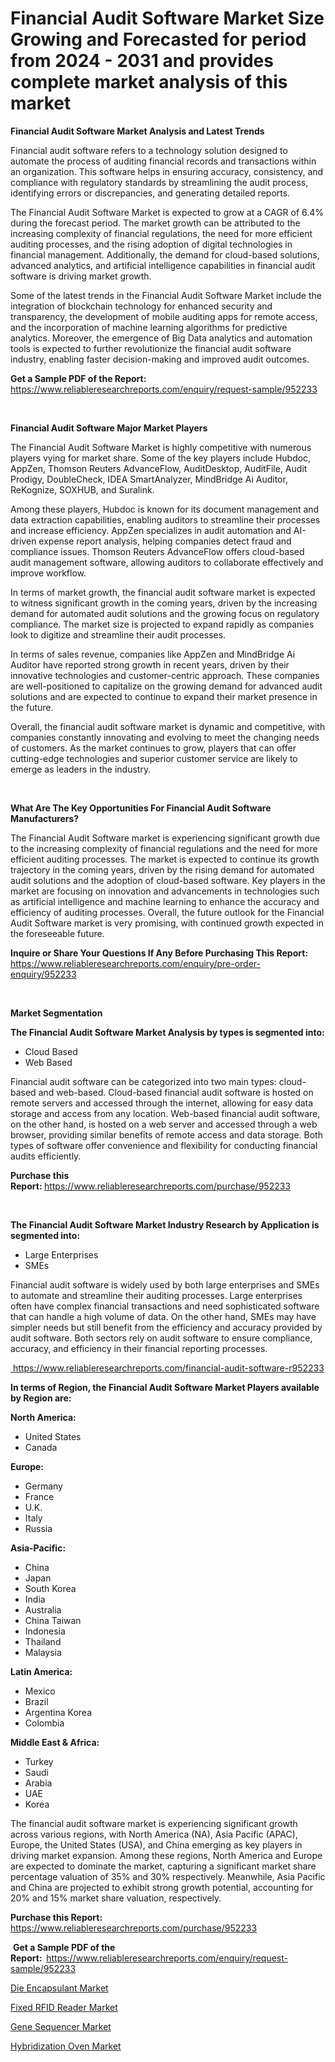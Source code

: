 <p><h1>Financial Audit Software Market Size Growing and Forecasted for period from 2024 - 2031 and provides complete market analysis of this market</h1></p><p><strong>Financial Audit Software Market Analysis and Latest Trends</strong></p>
<p><p>Financial audit software refers to a technology solution designed to automate the process of auditing financial records and transactions within an organization. This software helps in ensuring accuracy, consistency, and compliance with regulatory standards by streamlining the audit process, identifying errors or discrepancies, and generating detailed reports.</p><p>The Financial Audit Software Market is expected to grow at a CAGR of 6.4% during the forecast period. The market growth can be attributed to the increasing complexity of financial regulations, the need for more efficient auditing processes, and the rising adoption of digital technologies in financial management. Additionally, the demand for cloud-based solutions, advanced analytics, and artificial intelligence capabilities in financial audit software is driving market growth.</p><p>Some of the latest trends in the Financial Audit Software Market include the integration of blockchain technology for enhanced security and transparency, the development of mobile auditing apps for remote access, and the incorporation of machine learning algorithms for predictive analytics. Moreover, the emergence of Big Data analytics and automation tools is expected to further revolutionize the financial audit software industry, enabling faster decision-making and improved audit outcomes.</p></p>
<p><strong>Get a Sample PDF of the Report:&nbsp;</strong> <a href="https://www.reliableresearchreports.com/enquiry/request-sample/952233">https://www.reliableresearchreports.com/enquiry/request-sample/952233</a></p>
<p>&nbsp;</p>
<p><strong>Financial Audit Software Major Market Players</strong></p>
<p><p>The Financial Audit Software Market is highly competitive with numerous players vying for market share. Some of the key players include Hubdoc, AppZen, Thomson Reuters AdvanceFlow, AuditDesktop, AuditFile, Audit Prodigy, DoubleCheck, IDEA SmartAnalyzer, MindBridge Ai Auditor, ReKognize, SOXHUB, and Suralink.</p><p>Among these players, Hubdoc is known for its document management and data extraction capabilities, enabling auditors to streamline their processes and increase efficiency. AppZen specializes in audit automation and AI-driven expense report analysis, helping companies detect fraud and compliance issues. Thomson Reuters AdvanceFlow offers cloud-based audit management software, allowing auditors to collaborate effectively and improve workflow.</p><p>In terms of market growth, the financial audit software market is expected to witness significant growth in the coming years, driven by the increasing demand for automated audit solutions and the growing focus on regulatory compliance. The market size is projected to expand rapidly as companies look to digitize and streamline their audit processes.</p><p>In terms of sales revenue, companies like AppZen and MindBridge Ai Auditor have reported strong growth in recent years, driven by their innovative technologies and customer-centric approach. These companies are well-positioned to capitalize on the growing demand for advanced audit solutions and are expected to continue to expand their market presence in the future.</p><p>Overall, the financial audit software market is dynamic and competitive, with companies constantly innovating and evolving to meet the changing needs of customers. As the market continues to grow, players that can offer cutting-edge technologies and superior customer service are likely to emerge as leaders in the industry.</p></p>
<p>&nbsp;</p>
<p><strong>What Are The Key Opportunities For Financial Audit Software Manufacturers?</strong></p>
<p><p>The Financial Audit Software market is experiencing significant growth due to the increasing complexity of financial regulations and the need for more efficient auditing processes. The market is expected to continue its growth trajectory in the coming years, driven by the rising demand for automated audit solutions and the adoption of cloud-based software. Key players in the market are focusing on innovation and advancements in technologies such as artificial intelligence and machine learning to enhance the accuracy and efficiency of auditing processes. Overall, the future outlook for the Financial Audit Software market is very promising, with continued growth expected in the foreseeable future.</p></p>
<p><strong>Inquire or Share Your Questions If Any Before Purchasing This Report:</strong> <a href="https://www.reliableresearchreports.com/enquiry/pre-order-enquiry/952233">https://www.reliableresearchreports.com/enquiry/pre-order-enquiry/952233</a></p>
<p>&nbsp;</p>
<p><strong>Market Segmentation</strong></p>
<p><strong>The Financial Audit Software Market Analysis by types is segmented into:</strong></p>
<p><ul><li>Cloud Based</li><li>Web Based</li></ul></p>
<p><p>Financial audit software can be categorized into two main types: cloud-based and web-based. Cloud-based financial audit software is hosted on remote servers and accessed through the internet, allowing for easy data storage and access from any location. Web-based financial audit software, on the other hand, is hosted on a web server and accessed through a web browser, providing similar benefits of remote access and data storage. Both types of software offer convenience and flexibility for conducting financial audits efficiently.</p></p>
<p><strong>Purchase this Report:&nbsp;</strong><a href="https://www.reliableresearchreports.com/purchase/952233">https://www.reliableresearchreports.com/purchase/952233</a></p>
<p>&nbsp;</p>
<p><strong>The Financial Audit Software Market Industry Research by Application is segmented into:</strong></p>
<p><ul><li>Large Enterprises</li><li>SMEs</li></ul></p>
<p><p>Financial audit software is widely used by both large enterprises and SMEs to automate and streamline their auditing processes. Large enterprises often have complex financial transactions and need sophisticated software that can handle a high volume of data. On the other hand, SMEs may have simpler needs but still benefit from the efficiency and accuracy provided by audit software. Both sectors rely on audit software to ensure compliance, accuracy, and efficiency in their financial reporting processes.</p></p>
<p><a href="https://www.reliableresearchreports.com/financial-audit-software-r952233">&nbsp;https://www.reliableresearchreports.com/financial-audit-software-r952233</a></p>
<p><strong>In terms of Region, the Financial Audit Software Market Players available by Region are:</strong></p>
<p>
    <p> <strong> North America: </strong>
        <ul>
            <li>United States</li>
            <li>Canada</li>
        </ul>
        </p> 
    <p> <strong> Europe: </strong>
        <ul>
            <li>Germany</li>
            <li>France</li>
            <li>U.K.</li>
            <li>Italy</li>
            <li>Russia</li>
        </ul>
        </p> 
    <p> <strong> Asia-Pacific: </strong>
        <ul>
            <li>China</li>
            <li>Japan</li>
            <li>South Korea</li>
            <li>India</li>
            <li>Australia</li>
            <li>China Taiwan</li>
            <li>Indonesia</li>
            <li>Thailand</li>
            <li>Malaysia</li>
        </ul>
        </p> 
    <p> <strong> Latin America: </strong>
        <ul>
            <li>Mexico</li>
            <li>Brazil</li>
            <li>Argentina Korea</li>
            <li>Colombia</li>
        </ul>
        </p> 
    <p> <strong> Middle East & Africa: </strong>
        <ul>
            <li>Turkey</li>
            <li>Saudi</li>
            <li>Arabia</li>
            <li>UAE</li>
            <li>Korea</li>
        </ul>
    </p>
    </p>
<p><p>The financial audit software market is experiencing significant growth across various regions, with North America (NA), Asia Pacific (APAC), Europe, the United States (USA), and China emerging as key players in driving market expansion. Among these regions, North America and Europe are expected to dominate the market, capturing a significant market share percentage valuation of 35% and 30% respectively. Meanwhile, Asia Pacific and China are projected to exhibit strong growth potential, accounting for 20% and 15% market share valuation, respectively.</p></p>
<p><strong>Purchase this Report: </strong><a href="https://www.reliableresearchreports.com/purchase/952233">https://www.reliableresearchreports.com/purchase/952233</a></p>
<p>&nbsp;<strong>Get a Sample PDF of the Report:&nbsp;&nbsp;</strong><a href="https://www.reliableresearchreports.com/enquiry/request-sample/952233">https://www.reliableresearchreports.com/enquiry/request-sample/952233</a></p>
<p><strong></strong></p>
<p><p><a href="https://www.linkedin.com/pulse/global-die-encapsulant-market-status-2024-2031-forecast-krk1f">Die Encapsulant Market</a></p><p><a href="https://www.linkedin.com/pulse/fixed-rfid-reader-market-forecasts-trends-impact-analysis-2024-xvy5f">Fixed RFID Reader Market</a></p><p><a href="https://github.com/Krdamani25/Market-Research-Report-List-1/blob/main/gene-sequencer-market.md">Gene Sequencer Market</a></p><p><a href="https://github.com/lbird53714/Market-Research-Report-List-5/blob/main/hybridization-oven-market.md">Hybridization Oven Market</a></p></p>